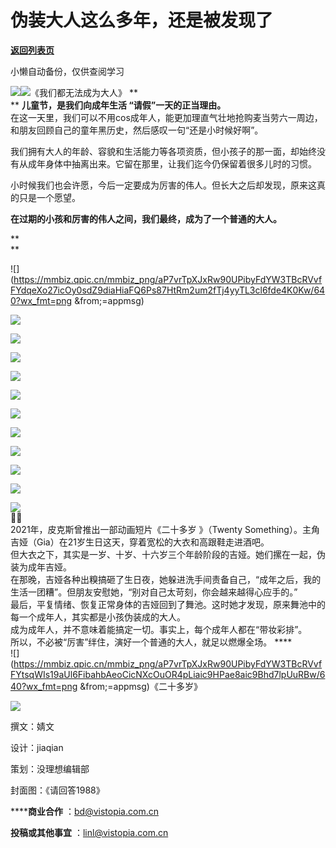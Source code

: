 # 伪装大人这么多年，还是被发现了

[**返回列表页**](/gzh/看理想)

小懒自动备份，仅供查阅学习

![](https://mmbiz.qpic.cn/mmbiz_png/aP7vrTpXJxRA0ViaNRqia18YGj5LgX4VSibTFXfBlkXZakYUA8yBkEQYYmpmDmxH0IZyeY4oUcOiabiaj1PywxF6StQ/640?wx_fmt=png)![](https://mmbiz.qpic.cn/mmbiz_jpg/aP7vrTpXJxRw90UPibyFdYW3TBcRVvfFYNk6TI4gicVdkibF8I7eMN6kapl3mZ4xW4laYX7ibvn5ILpELxuxnuLSzw/640?wx_fmt=jpeg)《我们都无法成为大人》
**  
** **儿童节，是我们向成年生活 “请假”一天的正当理由。**  
在这一天里，我们可以不用cos成年人，能更加理直气壮地抢购麦当劳六一周边，和朋友回顾自己的童年黑历史，然后感叹一句“还是小时候好啊”。  

我们拥有大人的年龄、容貌和生活能力等各项资质，但小孩子的那一面，却始终没有从成年身体中抽离出来。它留在那里，让我们迄今仍保留着很多儿时的习惯。

  

小时候我们也会许愿，今后一定要成为厉害的伟人。但长大之后却发现，原来这真的只是一个愿望。

  

 **在过期的小孩和厉害的伟人之间，我们最终，成为了一个普通的大人。**  

 **  
**

![](https://mmbiz.qpic.cn/mmbiz_png/aP7vrTpXJxRw90UPibyFdYW3TBcRVvfFYdqeXo27icOy0sdZ9diaHiaFQ6Ps87HtRm2um2fTj4yyTL3cl6fde4K0Kw/640?wx_fmt=png
&from;=appmsg)

![](https://mmbiz.qpic.cn/mmbiz_png/aP7vrTpXJxRw90UPibyFdYW3TBcRVvfFYF2Z9Z1BSV9eh0cX9K3Cu4I7PicpZ1F5TxtpTjagichlqWNlq5KUX6VhQ/640?wx_fmt=png&from;=appmsg)

![](https://mmbiz.qpic.cn/mmbiz_png/aP7vrTpXJxRw90UPibyFdYW3TBcRVvfFYRsYoOqamrvygKOHtOfrM22xuuImYQz9df2fvocEvAPvmOzwibpfcpmw/640?wx_fmt=png&from;=appmsg)

![](https://mmbiz.qpic.cn/mmbiz_png/aP7vrTpXJxRw90UPibyFdYW3TBcRVvfFYBf7QZuSAD7tknHg5afuEAyykLb4rNIfZQUvkfxj9qx2DoEbib3ib0WTQ/640?wx_fmt=png&from;=appmsg)

![](https://mmbiz.qpic.cn/mmbiz_png/aP7vrTpXJxRw90UPibyFdYW3TBcRVvfFYxCVRPtcjJBZheJibVcUQa10nKxjHLOOzL1TUFtF8mV8DIfJdl4N6woA/640?wx_fmt=png&from;=appmsg)

![](https://mmbiz.qpic.cn/mmbiz_png/aP7vrTpXJxRw90UPibyFdYW3TBcRVvfFY856uibaL9VELeXUiaQLvCnH4uQzVx5KC6Xu1B93Shqb0aibSuZF803eBQ/640?wx_fmt=png&from;=appmsg)

![](https://mmbiz.qpic.cn/mmbiz_png/aP7vrTpXJxRw90UPibyFdYW3TBcRVvfFYSwYW2vfQibaxOIquoE8Q1vOKtL7jkpgquXEFNQgHKCKTlFiaSt2CVdLA/640?wx_fmt=png&from;=appmsg)

![](https://mmbiz.qpic.cn/mmbiz_png/aP7vrTpXJxRw90UPibyFdYW3TBcRVvfFYtxJfdKC9gdibhxGk0EBfUsJZQRgTibdGnib3G738YtBoKvvP1wDg4tGSA/640?wx_fmt=png&from;=appmsg)

![](https://mmbiz.qpic.cn/mmbiz_png/aP7vrTpXJxRw90UPibyFdYW3TBcRVvfFYxERaqm3ib5rua8pBaFicnQkEKXmmh2yccKHfLDxzoIKicoyx9UToTfqXA/640?wx_fmt=png&from;=appmsg)

![](https://mmbiz.qpic.cn/mmbiz_jpg/aP7vrTpXJxRw90UPibyFdYW3TBcRVvfFYNWAgz3kiaWJRSdhJFNquP7Ru8Oy1RcQynOZpv31YBRJ8QzCH3wGpt3Q/640?wx_fmt=jpeg&from;=appmsg)

![](https://mmbiz.qpic.cn/mmbiz_jpg/aP7vrTpXJxRw90UPibyFdYW3TBcRVvfFYfrfReLSdbF4piaiac52DquC6SoGIPzVpRxGmAjoAagQ22kMtYZ869FGA/640?wx_fmt=jpeg&from;=appmsg)

![](https://mmbiz.qpic.cn/mmbiz_png/aP7vrTpXJxRA0ViaNRqia18YGj5LgX4VSibCtkY28xLiaOEanibJrx7E0bWiaH8tRc0WkaCZ35VoiabPsr0urCBdAzT9Q/640?wx_fmt=png)  
🎈🍃  
2021年，皮克斯曾推出一部动画短片《二十多岁 》（Twenty Something）。主角吉娅（Gia）在21岁生日这天，穿着宽松的大衣和高跟鞋走进酒吧。  
但大衣之下，其实是一岁、十岁、十六岁三个年龄阶段的吉娅。她们摞在一起，伪装为成年吉娅。  
在那晚，吉娅各种出糗搞砸了生日夜，她躲进洗手间责备自己，“成年之后，我的生活一团糟”。但朋友安慰她，“别对自己太苛刻，你会越来越得心应手的。”  
最后，平复情绪、恢复正常身体的吉娅回到了舞池。这时她才发现，原来舞池中的每一个成年人，其实都是小孩伪装成的大人。  
成为成年人，并不意味着能搞定一切。事实上，每个成年人都在“带妆彩排”。  
所以，不必被“厉害”绊住，演好一个普通的大人，就足以燃爆全场。 ****  
![](https://mmbiz.qpic.cn/mmbiz_png/aP7vrTpXJxRw90UPibyFdYW3TBcRVvfFYtsqWIs19aUl6FibahbAeoCicNXcOuOR4pLiaic9HPae8aic9Bhd7lpUuRBw/640?wx_fmt=png
&from;=appmsg)《二十多岁》

  

![](https://mmbiz.qpic.cn/mmbiz_png/aP7vrTpXJxRA0ViaNRqia18YGj5LgX4VSibCtkY28xLiaOEanibJrx7E0bWiaH8tRc0WkaCZ35VoiabPsr0urCBdAzT9Q/640?wx_fmt=png)

  

撰文：婧文

设计：jiaqian  

策划：没理想编辑部

封面图：《请回答1988》

 ******商业合作** ：bd@vistopia.com.cn

 **投稿或其他事宜** ：linl@vistopia.com.cn

